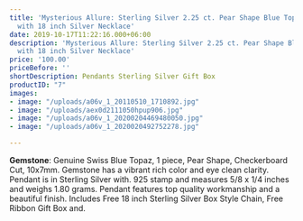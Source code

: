 ```yaml
---
title: 'Mysterious Allure: Sterling Silver 2.25 ct. Pear Shape Blue Topaz Pendant
  with 18 inch Silver Necklace'
date: 2019-10-17T11:22:16.000+06:00
description: 'Mysterious Allure: Sterling Silver 2.25 ct. Pear Shape Blue Topaz Pendant
  with 18 inch Silver Necklace'
price: '100.00'
priceBefore: ''
shortDescription: Pendants Sterling Silver Gift Box
productID: "7"
images:
- image: "/uploads/a06v_1_20110510_1710892.jpg"
- image: "/uploads/aex0d2111050hpup906.jpg"
- image: "/uploads/a06v_1_20200204469480050.jpg"
- image: "/uploads/a06v_1_2020020492752278.jpg"

---
```

**Gemstone**: Genuine Swiss Blue Topaz, 1 piece, Pear Shape, Checkerboard Cut, 10x7mm. Gemstone has a vibrant rich color and eye clean clarity. Pendant is in Sterling Silver with. 925 stamp and measures 5/8 x 1/4 inches and weighs 1.80 grams. Pendant features top quality workmanship and a beautiful finish. Includes Free 18 inch Sterling Silver Box Style Chain, Free Ribbon Gift Box and.